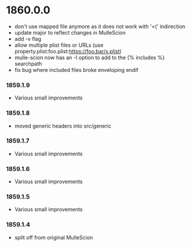 # 1860.0.0

* don't use mapped file anymore as it does not work with '<(' indirection
* update major to reflect changes in MulleScion
* add -v flag
* allow multiple plist files or URLs (use property.plist:foo.plist:https://foo.bar/x.plist)
* mulle-scion now has an -I option to add to the {% includes %} searchpath
* fix bug where included files broke enveloping endif


### 1859.1.9

* Various small improvements

### 1859.1.8

* moved generic headers into src/generic

### 1859.1.7

* Various small improvements

### 1859.1.6

* Various small improvements

### 1859.1.5

* Various small improvements

### 1859.1.4

* split off from original MulleScion
